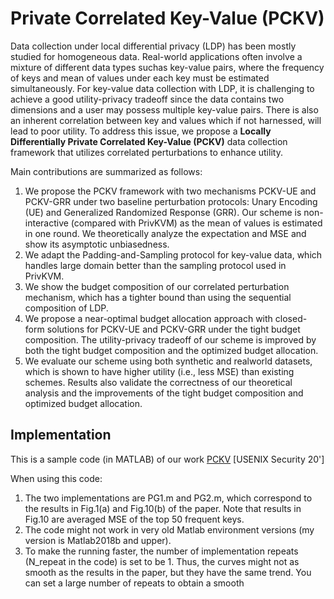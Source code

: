 # Private Correlated Key-Value (PCKV)


Data collection under local differential privacy (LDP) has been mostly studied for homogeneous data. Real-world applications often involve a mixture of different data types suchas key-value pairs, where the frequency of keys and mean of values under each key must be estimated simultaneously. For key-value data collection with LDP, it is challenging to achieve a good utility-privacy tradeoff since the data contains two dimensions and a user may possess multiple key-value pairs. There is also an inherent correlation between key and values which if not harnessed, will lead to poor utility. To address this issue, we propose a **Locally Differentially Private Correlated Key-Value (PCKV)** data collection framework that utilizes correlated perturbations to enhance utility. 

Main contributions are summarized as follows:
1. We propose the PCKV framework with two mechanisms PCKV-UE and PCKV-GRR under two baseline perturbation protocols: Unary Encoding (UE) and Generalized Randomized Response (GRR). Our scheme is non-interactive (compared with PrivKVM) as the mean of values is estimated in one round. We theoretically analyze the expectation and MSE and show its asymptotic unbiasedness.
2. We adapt the Padding-and-Sampling protocol for key-value data, which handles large domain better than the sampling protocol used in PrivKVM.
3. We show the budget composition of our correlated perturbation mechanism, which has a tighter bound than using the sequential composition of LDP.
4. We propose a near-optimal budget allocation approach with closed-form solutions for PCKV-UE and PCKV-GRR under the tight budget composition. The utility-privacy tradeoff of our scheme is improved by both the tight budget composition and the optimized budget allocation.
5. We evaluate our scheme using both synthetic and realworld datasets, which is shown to have higher utility (i.e., less MSE) than existing schemes. Results also validate the correctness of our theoretical analysis and the improvements of the tight budget composition and optimized budget allocation.



## Implementation

This is a sample code (in MATLAB) of our work [PCKV](https://www.usenix.org/system/files/sec20-gu.pdf) [USENIX Security 20']

When using this code:
1. The two implementations are PG1.m and PG2.m, which correspond to the results in Fig.1(a) and Fig.10(b) of the paper. Note that results in Fig.10 are averaged MSE of the top 50 frequent keys.
2. The code might not work in very old Matlab environment versions (my version is Matlab2018b and upper).
3. To make the running faster, the number of implementation repeats (N_repeat in the code) is set to be 1. Thus, the curves might not as smooth as the results in the paper, but they have the same trend. You can set a large number of repeats to obtain a smooth 
